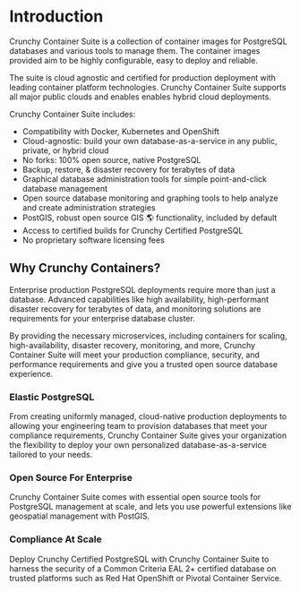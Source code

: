 # Introduction

Crunchy Container Suite is a collection of container images for PostgreSQL databases
and various tools to manage them.  The container images provided aim to be highly
configurable, easy to deploy and reliable.

The suite is cloud agnostic and certified for production deployment
with leading container platform technologies. Crunchy Container Suite supports all
major public clouds and enables enables hybrid cloud deployments.

Crunchy Container Suite includes:

* Compatibility with Docker, Kubernetes and OpenShift
* Cloud-agnostic: build your own database-as-a-service in any public, private, or hybrid cloud
* No forks: 100% open source, native PostgreSQL
* Backup, restore, & disaster recovery for terabytes of data
* Graphical database administration tools for simple point-and-click database management
* Open source database monitoring and graphing tools to help analyze and create administration strategies
* PostGIS, robust open source GIS 🌎 functionality, included by default
* Access to certified builds for Crunchy Certified PostgreSQL
* No proprietary software licensing fees

## Why Crunchy Containers?

Enterprise production PostgreSQL deployments require more than just a database.
Advanced capabilities like high availability, high-performant disaster recovery
for terabytes of data, and monitoring solutions are requirements for your
enterprise database cluster.

By providing the necessary microservices, including containers for scaling,
high-availability, disaster recovery, monitoring, and more,
Crunchy Container Suite will meet your production compliance, security,
and performance requirements and give you a trusted open source database experience.

### Elastic PostgreSQL

From creating uniformly managed, cloud-native production
deployments to allowing your engineering team to provision databases that meet
your compliance requirements, Crunchy Container Suite gives your organization the
flexibility to deploy your own personalized database-as-a-service tailored to
your needs.

### Open Source For Enterprise

Crunchy Container Suite comes with essential
open source tools for PostgreSQL management at scale, and lets you use powerful
extensions like geospatial management with PostGIS.

### Compliance At Scale

Deploy Crunchy Certified PostgreSQL with Crunchy Container
Suite to harness the security of a Common Criteria EAL 2+ certified
database on trusted platforms such as Red Hat OpenShift or Pivotal Container Service.

